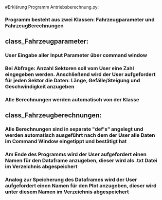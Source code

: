 #Erklärung Programm Antriebsberechnung.py:

### Programm besteht aus zwei Klassen: Fahrzeugparameter und FahrzeugBerechnungen

## class_Fahrzeugparameter:
### User Eingabe aller Input Parameter über command window
### Bei Abfrage: Anzahl Sektoren soll vom User eine Zahl eingegeben werden. Anschließend wird der User aufgefordert für jeden Sektor die Daten: Länge, Gefälle/Steigung und Geschwindigkeit anzugeben
### Alle Berechnungen werden automatisch von der Klasse 

## class_Fahrzeugberechnungen:
### Alle Berechnungen sind in separate "def's" angelegt und werden automatisch ausgeführt nach dem der User alle Daten im Command Window eingetippt und bestätigt hat
### Am Ende des Programms wird der User aufgefordert einen Namen für den Dataframe anzugeben, dieser wird als .txt Datei im Verzeichnis abgespeichert
### Analog zur Speicherung des Dataframes wird der User aufgefordert einen Namen für den Plot anzugeben, dieser wird unter diesem Namen im Verzeichnis abgespeichert

